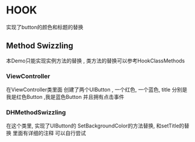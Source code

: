 

HOOK  
===================================  
   
  实现了button的颜色和标题的替换
    
Method Swizzling  
-----------------------------------  
   本Demo只能实现实例方法的替换 , 类方法的替换可以参考HookClassMethods
    
### ViewController  
  在ViewController类里面 创建了两个UIButton , 一个红色, 一个蓝色, title 分别是我是红色Button ,我是蓝色Button
  并且拥有点击事件
  
### DHMethodSwizzling
  在这个类里, 实现了UIButton的 SetBackgroundColor的方法替换, 和setTitle的替换
  里面有详细的注释 可以自行尝试
  

  
